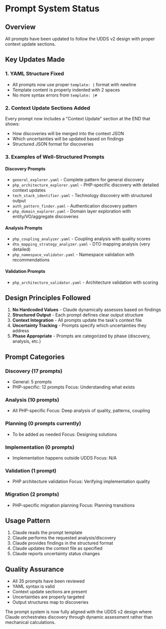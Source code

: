 # Prompt System Status

## Overview
All prompts have been updated to follow the UDDS v2 design with proper context update sections.

## Key Updates Made

### 1. YAML Structure Fixed
- All prompts now use proper `template: |` format with newline
- Template content is properly indented with 2 spaces
- No more syntax errors from `template: |#`

### 2. Context Update Sections Added
Every prompt now includes a "Context Update" section at the END that shows:
- How discoveries will be merged into the context JSON
- Which uncertainties will be updated based on findings
- Structured JSON format for discoveries

### 3. Examples of Well-Structured Prompts

#### Discovery Prompts
- `general_explorer.yaml` - Complete pattern for general discovery
- `php_architecture_explorer.yaml` - PHP-specific discovery with detailed context updates
- `tech_stack_identifier.yaml` - Technology discovery with structured output
- `auth_pattern_finder.yaml` - Authentication discovery pattern
- `php_domain_explorer.yaml` - Domain layer exploration with entity/VO/aggregate discoveries

#### Analysis Prompts  
- `php_coupling_analyzer.yaml` - Coupling analysis with quality scores
- `dto_mapping_strategy_analyzer.yaml` - DTO mapping analysis (very detailed)
- `php_namespace_validator.yaml` - Namespace validation with recommendations

#### Validation Prompts
- `php_architecture_validator.yaml` - Architecture validation with scoring

## Design Principles Followed

1. **No Hardcoded Values** - Claude dynamically assesses based on findings
2. **Structured Output** - Each prompt defines clear output structure
3. **Context Integration** - All prompts update the task's context file
4. **Uncertainty Tracking** - Prompts specify which uncertainties they address
5. **Phase Appropriate** - Prompts are categorized by phase (discovery, analysis, etc.)

## Prompt Categories

### Discovery (17 prompts)
- General: 5 prompts
- PHP-specific: 12 prompts
Focus: Understanding what exists

### Analysis (10 prompts)
- All PHP-specific
Focus: Deep analysis of quality, patterns, coupling

### Planning (0 prompts currently)
- To be added as needed
Focus: Designing solutions

### Implementation (0 prompts)
- Implementation happens outside UDDS
Focus: N/A

### Validation (1 prompt)
- PHP architecture validation
Focus: Verifying implementation quality

### Migration (2 prompts)
- PHP-specific migration planning
Focus: Planning transitions

## Usage Pattern

1. Claude reads the prompt template
2. Claude performs the requested analysis/discovery
3. Claude provides findings in the structured format
4. Claude updates the context file as specified
5. Claude reports uncertainty status changes

## Quality Assurance

- All 35 prompts have been reviewed
- YAML syntax is valid
- Context update sections are present
- Uncertainties are properly targeted
- Output structures map to discoveries

The prompt system is now fully aligned with the UDDS v2 design where Claude orchestrates discovery through dynamic assessment rather than mechanical calculations.